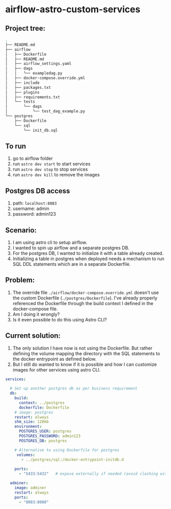 # airflow-astro-custom-services

## Project tree:
```sh
.
├── README.md
├── airflow
│   ├── Dockerfile
│   ├── README.md
│   ├── airflow_settings.yaml
│   ├── dags
│   │   └── exampledag.py
│   ├── docker-compose.override.yml
│   ├── include
│   ├── packages.txt
│   ├── plugins
│   ├── requirements.txt
│   └── tests
│       └── dags
│           └── test_dag_example.py
└── postgres
    ├── Dockerfile
    └── sql
        └── init_db.sql
```

## To run
1. go to airflow folder
2. run `astro dev start` to start services
3. run `astro dev stop` to stop services
4. run `astro dev kill` to remove the images

## Postgres DB access
1. path: `localhost:8083`
2. username: admin
3. password: admin123

## Scenario:
1. I am using astro cli to setup airflow. 
2. I wanted to spin up airflow and a separate postgres DB. 
3. For the postgres DB, I wanted to initialize it with a table already created.
4. Initializing a table in postgres when deployed needs a mechanism to run SQL DDL statements which are in a separate Dockerfile. 

## Problem:
1. The override file `./airflow/docker-compose.override.yml` doesn't use the custom Dockerfile (`./postgres/Dockerfile`). I've already  properly referenced the Dockerfile through the build context I defined in the docker-compose file.
2. Am I doing it wrongly?
3. Is it even possible to do this using Astro CLI?

## Current solution:
1. The only solution I have now is not using the Dockerfile. But rather defining the volume mapping the directory with the SQL statements to the docker entrypoint as defined below.
2. But I still do wanted to know if it is possible and how I can customize images for other services using astro CLI.

```yaml
services:
 
  # Set up another postgres db as per business requirement
  db:
    build:
      context: ../postgres
      dockerfile: Dockerfile
    # image: postgres
    restart: always
    shm_size: 128mb
    environment:
      POSTGRES_USER: postgres
      POSTGRES_PASSWORD: admin123
      POSTGRES_DB: postgres

    # Alternative to using Dockerfile for postgres
     volumes:
       - ../postgres/sql:/docker-entrypoint-initdb.d
    
    ports:
      - "5433:5432"   # expose externally if needed (avoid clashing with Astro's metadata db)

  adminer:
    image: adminer
    restart: always
    ports:
      - "8083:8080"
```
